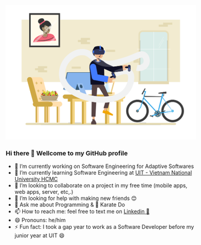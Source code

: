 <img src="https://raw.githubusercontent.com/lyluongthien/lyluongthien/master/my-shape.svg" alt="Banner that says Ly Luong Thien - software engineer, content creator and food alongside a cartoon illustration of Ly Luong Thien">

### Hi there 👋 Wellcome to my GitHub profile
- 📃 I’m currently working on Software Engineering for Adaptive Softwares
- 🌱 I’m currently learning Software Engineering at [UIT - Vietnam National University HCMC](https://en.uit.edu.vn)
- 👯 I’m looking to collaborate on a project in my free time (mobile apps, web apps, server, etc,.)
- 🤔 I’m looking for help with making new friends 😊
- 💬 Ask me about Programming & 🥋 Karate Do
- 📫 How to reach me: feel free to text me on [Linkedin 💼](https://www.linkedin.com/in/lyluongthien)
- 😄 Pronouns: he/him
- ⚡ Fun fact: I took a gap year to work as a Software Developer before my junior year at UIT 😄

<!--
**lyluongthien/lyluongthien** is a ✨ _special_ ✨ repository because its `README.md` (this file) appears on your GitHub profile.

Here are some ideas to get you started:

- 🔭 I’m currently working on ...
- 🌱 I’m currently learning ...
- 👯 I’m looking to collaborate on ...
- 🤔 I’m looking for help with ...
- 💬 Ask me about ...
- 📫 How to reach me: ...
- 😄 Pronouns: ...
- ⚡ Fun fact: ...
-->
